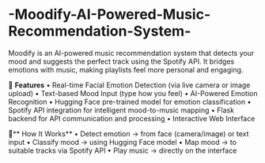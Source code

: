 # -Moodify-AI-Powered-Music-Recommendation-System-
Moodify is an AI-powered music recommendation system that detects your mood and suggests the perfect track using the Spotify API. It bridges emotions with music, making playlists feel more personal and engaging.

🚀 **Features**
• Real-time Facial Emotion Detection (via live camera or image upload)
• Text-based Mood Input (type how you feel)
• AI-Powered Emotion Recognition
• Hugging Face pre-trained model for emotion classification
• Spotify API integration for intelligent mood-to-music mapping
• Flask backend for API communication and processing
• Interactive Web Interface

📌** How It Works**
• Detect emotion → from face (camera/image) or text input
• Classify mood → using Hugging Face model
• Map mood → to suitable tracks via Spotify API
• Play music → directly on the interface

